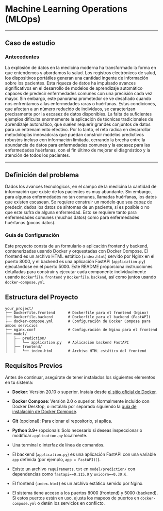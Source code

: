 #  Machine Learning Operations (MLOps)

---
## Caso de estudio

### Antecedentes

La explosión de datos en la medicina moderna ha transformado la forma en que entendemos y abordamos la salud. Los registros electrónicos de salud, los dispositivos portátiles generan una cantidad ingente de información sobre los pacientes. Esta riqueza de datos ha impulsado avances significativos en el desarrollo de modelos de aprendizaje automático capaces de predecir enfermedades comunes con una precisión cada vez mayor. Sin embargo, este panorama prometedor se ve desafiado cuando nos enfrentamos a las enfermedades raras o huérfanas. Estas condiciones, que afectan a un número reducido de individuos, se caracterizan precisamente por la escasez de datos disponibles. La falta de suficientes ejemplos dificulta enormemente la aplicación de técnicas tradicionales de aprendizaje automático, que suelen requerir grandes conjuntos de datos para un entrenamiento efectivo. Por lo tanto, el reto radica en desarrollar metodologías innovadoras que puedan construir modelos predictivos robustos incluso con información limitada, cerrando la brecha entre la abundancia de datos para enfermedades comunes y la escasez para las enfermedades huérfanas, con el fin último de mejorar el diagnóstico y la atención de todos los pacientes. 

---

## Definición del problema

Dados los avances tecnológicos, en el campo de la medicina la cantidad de información que existe de los pacientes es muy abundante. Sin embargo, para algunas enfermedades no tan comunes, llamadas huérfanas, los datos que existen escasean. Se requiere construir un modelo que sea capaz de predecir, dados los datos de síntomas de un paciente, si es posible o no que este sufra de alguna enfermedad. Esto se requiere tanto para enfermedades comunes (muchos datos) como para enfermedades huérfanas (pocos datos). 


### Guía de Configuración 

Este proyecto consta de un formulario o aplicación frontend y backend, contenerizadas usando Docker y orquestadas con Docker Compose. El frontend es un archivo HTML estático (`index.html`) servido por Nginx en el puerto 8000, y el backend es una aplicación FastAPI (`application.py`) ejecutándose en el puerto 5000. Este README proporciona instrucciones detalladas para construir y ejecutar cada componente individualmente usando `Dockerfile.frontend` y `Dockerfile.backend`, así como juntos usando `docker-compose.yml`.

## Estructura del Proyecto

```
your_project/
├── Dockerfile.frontend      # Dockerfile para el frontend (Nginx)
├── Dockerfile.backend       # Dockerfile para el backend (FastAPI)
├── docker-compose.yml       # Configuración de Docker Compose para ambos servicios
├── nginx.conf               # Configuración de Nginx para el frontend
├── model/
│   ├── prediction/
│   │   └── application.py   # Aplicación backend FastAPI
│   ├── frontend/
│   │   └── index.html       # Archivo HTML estático del frontend
```

## Requisitos Previos

Antes de continuar, asegúrate de tener instalados los siguientes elementos en tu sistema:

- **Docker**: Versión 20.10 o superior. Instala desde [el sitio oficial de Docker](https://docs.docker.com/get-docker/).
- **Docker Compose**: Versión 2.0 o superior. Normalmente incluido con Docker Desktop, o instálalo por separado siguiendo la [guía de instalación de Docker Compose](https://docs.docker.com/compose/install/).
- **Git** (opcional): Para clonar el repositorio, si aplica.
- **Python 3.9+** (opcional): Solo necesario si deseas inspeccionar o modificar `application.py` localmente.
- Una terminal o interfaz de línea de comandos.

- El backend (`application.py`) es una aplicación FastAPI con una variable `app` definida (por ejemplo, `app = FastAPI()`).
- Existe un archivo `requirements.txt` en `model/prediction/` con dependencias como `fastapi==0.115.0` y `uvicorn==0.30.6`.
- El frontend (`index.html`) es un archivo estático servido por Nginx.
- El sistema tiene acceso a los puertos 8000 (frontend) y 5000 (backend). Si estos puertos están en uso, ajusta los mapeos de puertos en `docker-compose.yml` o detén los servicios en conflicto.


